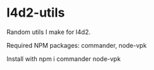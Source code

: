 # l4d2-utils

Random utils I make for l4d2.

Required NPM packages: commander, node-vpk

Install with npm i commander node-vpk

